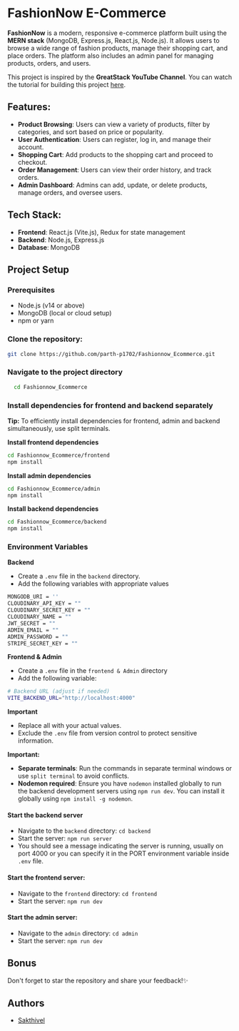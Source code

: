 
# FashionNow E-Commerce

**FashionNow** is a modern, responsive e-commerce platform built using the **MERN stack** (MongoDB, Express.js, React.js, Node.js). It allows users to browse a wide range of fashion products, manage their shopping cart, and place orders. The platform also includes an admin panel for managing products, orders, and users.

This project is inspired by the **GreatStack YouTube Channel**. You can watch the tutorial for building this project [here](https://youtu.be/7E6um7NGmeE?si=pBnEhqduhcVVInFC).

## Features:
- **Product Browsing**: Users can view a variety of products, filter by categories, and sort based on price or popularity.
- **User Authentication**: Users can register, log in, and manage their account.
- **Shopping Cart**: Add products to the shopping cart and proceed to checkout.
- **Order Management**: Users can view their order history, and track orders.
- **Admin Dashboard**: Admins can add, update, or delete products, manage orders, and oversee users.

## Tech Stack:
- **Frontend**: React.js (Vite.js), Redux for state management
- **Backend**: Node.js, Express.js
- **Database**: MongoDB

## **Project Setup**

### **Prerequisites**
- Node.js (v14 or above)
- MongoDB (local or cloud setup)
- npm or yarn

### **Clone the repository:**
```bash
git clone https://github.com/parth-p1702/Fashionnow_Ecommerce.git
```

### **Navigate to the project directory**
```bash
  cd Fashionnow_Ecommerce
```

### Install dependencies for frontend and backend separately
**Tip:** To efficiently install dependencies for frontend, admin and backend simultaneously, use split terminals.

**Install frontend dependencies**
```bash
cd Fashionnow_Ecommerce/frontend
npm install
```

**Install admin dependencies**
```bash
cd Fashionnow_Ecommerce/admin
npm install
```

**Install backend dependencies**
```bash
cd Fashionnow_Ecommerce/backend
npm install
```

### Environment Variables
**Backend**
- Create a `.env` file in the `backend` directory.
- Add the following variables with appropriate values

```bash
MONGODB_URI = ''    
CLOUDINARY_API_KEY = ""
CLOUDINARY_SECRET_KEY = ""
CLOUDINARY_NAME = ""
JWT_SECRET = ""
ADMIN_EMAIL = ""
ADMIN_PASSWORD = ""
STRIPE_SECRET_KEY = ""
```

**Frontend & Admin**
- Create a `.env` file in the `frontend & Admin` directory
- Add the following variable:
```bash
# Backend URL (adjust if needed)
VITE_BACKEND_URL="http://localhost:4000" 
```

**Important**
- Replace all with your actual values.
- Exclude the `.env` file from version control to protect sensitive information.

**Important:**

- **Separate terminals**: Run the commands in separate terminal windows or use `split terminal` to avoid conflicts.
- **Nodemon required**: Ensure you have `nodemon` installed globally to run the backend development servers using `npm run dev`. You can install it globally using `npm install -g nodemon`.

#### Start the backend server
- Navigate to the `backend` directory: `cd backend`
- Start the server: `npm run server`
- You should see a message indicating the server is running, usually on port 4000 or you can specify it in the PORT environment variable inside `.env` file.

#### Start the frontend server:
- Navigate to the `frontend` directory: `cd frontend`
- Start the server: `npm run dev`

#### Start the admin server:
- Navigate to the `admin` directory: `cd admin`
- Start the server: `npm run dev`

## **Bonus**
Don't forget to star the repository and share your feedback!✨

## Authors
- [Sakthivel](https://github.com/parth-p1702)

